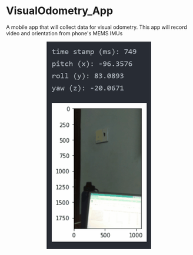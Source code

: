 # VisualOdometry_App
A mobile app that will collect data for visual odometry. This app will record video and orientation from phone's MEMS IMUs 

<p align="center">
  <img src="https://github.com/PeterNg15/VisualOdometry_App/blob/main/python_app_demo.gif">
</p>
